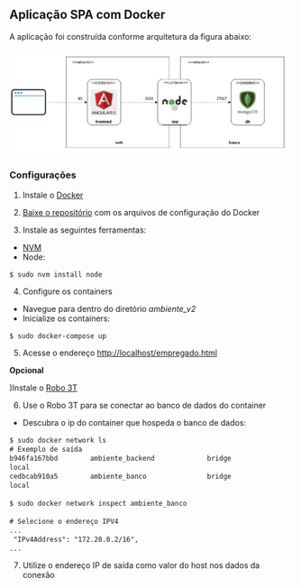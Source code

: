 ## Aplicação SPA com Docker

A aplicação foi construída conforme arquitetura da figura abaixo:

![](https://github.com/ericknilsen/HandsOn/blob/master/docker/ambiente_v2/doc/docker_v2.jpeg)

### Configurações 

1) Instale o [Docker](https://docs.docker.com/install)

2) [Baixe o repositório](https://github.com/ericknilsen/HandsOn/tree/master/docker/ambiente_v2) com os arquivos de configuração do Docker

3) Instale as seguintes ferramentas:
- [NVM](https://github.com/creationix/nvm#install-script)
- Node: 
```shell
$ sudo nvm install node
```

4) Configure os containers

- Navegue para dentro do diretório _ambiente_v2_
- Inicialize os containers:
```shell
$ sudo docker-compose up
```

5) Acesse o endereço [http://localhost/empregado.html](http://localhost/empregado.html)


**Opcional**

)Instale o [Robo 3T](https://robomongo.org/)

6) Use o Robo 3T para se conectar ao banco de dados do container
- Descubra o ip do container que hospeda o banco de dados:
```
$ sudo docker network ls
# Exemplo de saída
b946fa167bbd        ambiente_backend             bridge              local
cedbcab910a5        ambiente_banco               bridge              local

$ sudo docker network inspect ambiente_banco

# Selecione o endereço IPV4
...
 "IPv4Address": "172.20.0.2/16",
...
```
7) Utilize o endereço IP de saída como valor do host nos dados da conexão
